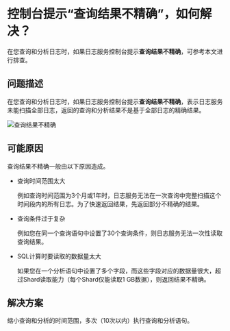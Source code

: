 # 控制台提示“查询结果不精确”，如何解决？

在您查询和分析日志时，如果日志服务控制台提示**查询结果不精确**，可参考本文进行排查。

## 问题描述

在您查询和分析日志时，如果日志服务控制台提示**查询结果不精确**，表示日志服务未能扫描全部日志，返回的查询和分析结果不是基于全部日志的精确结果。

![查询结果不精确](https://static-aliyun-doc.oss-accelerate.aliyuncs.com/assets/img/zh-CN/7640559951/p35302.png)

## 可能原因

查询结果不精确一般由以下原因造成。

-   查询时间范围太大

    例如查询时间范围为3个月或1年时，日志服务无法在一次查询中完整扫描这个时间段内的所有日志。为了快速返回结果，先返回部分不精确的结果。

-   查询条件过于复杂

    例如您在同一个查询语句中设置了30个查询条件，则日志服务无法一次性读取查询结果。

-   SQL计算时要读取的数据量太大

    如果您在一个分析语句中设置了多个字段，而这些字段对应的数据量很大，超过Shard读取能力（每个Shard仅能读取1 GB数据），则返回结果不精确。


## 解决方案

缩小查询和分析的时间范围，多次（10次以内）执行查询和分析语句。

